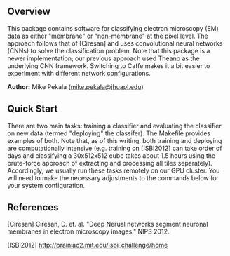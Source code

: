Overview
-------

This package contains software for classifying electron microscopy (EM) data as either "membrane" or "non-membrane" at the pixel level.  The approach follows that of [Ciresan] and uses convolutional neural networks (CNNs) to solve the classification problem.
Note that this package is a newer implementation; our previous approach used Theano as the underlying CNN framework.  Switching to Caffe makes it a bit easier to experiment with different network configurations.


**Author:** Mike Pekala (mike.pekala@jhuapl.edu)

Quick Start
-------
There are two main tasks: training a classifier and evaluating the classifier on new data (termed "deploying" the classifer).  The Makefile provides examples of both.  Note that, as of this writing, both training and deploying are computationally intensive (e.g. training on [ISBI2012] can take order of days and classifying a 30x512x512 cube takes about 1.5 hours using the brute-force approach of extracting and processing all tiles separately).  Accordingly, we usually run these tasks remotely on our GPU cluster.  You will need to make the necessary adjustments to the commands below for your system configuration.




References
-----------
[Ciresan] Ciresan, D. et. al. "Deep Nerual networks segment neuronal membranes in electron microscopy images." NIPS 2012.

[ISBI2012] http://brainiac2.mit.edu/isbi_challenge/home
